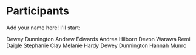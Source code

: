 
# Participants

Add your name here! I'll start:

Dewey Dunnington
Andrew Edwards
Andrea Hilborn
Devon Warawa
Remi Daigle
Stephanie Clay
Melanie Hardy
Dewey Dunnington
Hannah Munro
